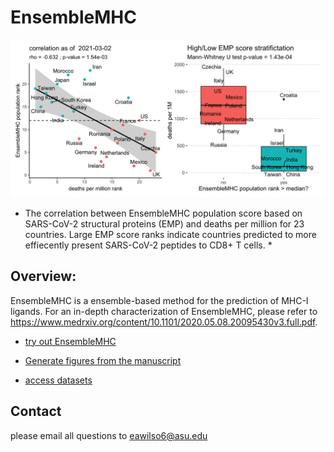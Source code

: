 # EnsembleMHC


![image](https://github.com/eawilson-CompBio/EnsembleMHC-Covid/blob/master/generate_readme_image/todays_data/todays_correlation.png?raw=true)
* The correlation between EnsembleMHC population score based on SARS-CoV-2 structural proteins (EMP) and deaths per million for 23 countries. Large EMP score ranks indicate countries predicted to more effiecently present SARS-CoV-2 peptides to CD8+ T cells. *

## Overview:

EnsembleMHC is a ensemble-based method for the prediction of MHC-I ligands. For an in-depth characterization of EnsembleMHC, please refer to https://www.medrxiv.org/content/10.1101/2020.05.08.20095430v3.full.pdf.
	
* [try out EnsembleMHC](EnsembleMHC/)

* [Generate figures from the manuscript](manuscript_figures/)

* [access datasets](datasets/)

## Contact 

please email all questions to eawilso6@asu.edu
